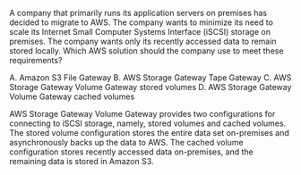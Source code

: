 A company that primarily runs its application servers on premises has decided to migrate to AWS. The company wants to minimize its need to scale its Internet Small Computer Systems Interface (iSCSI) storage on premises. The company wants only its recently accessed data to remain stored locally. Which AWS solution should the company use to meet these requirements? 

A. Amazon S3 File Gateway 
B. AWS Storage Gateway Tape Gateway 
C. AWS Storage Gateway Volume Gateway stored volumes 
D. AWS Storage Gateway Volume Gateway cached volumes

AWS Storage Gateway Volume Gateway provides two configurations for connecting to iSCSI storage, namely, stored volumes and cached volumes. 
The stored volume configuration stores the entire data set on-premises and asynchronously backs up the data to AWS. 
The cached volume configuration stores recently accessed data on-premises, and the remaining data is stored in Amazon S3.